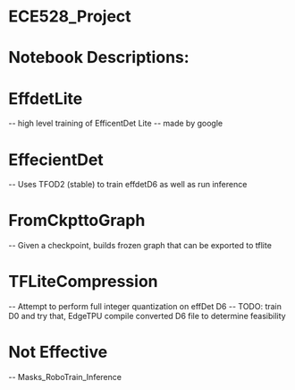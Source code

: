 # ECE528_Project
# Notebook Descriptions:

# EffdetLite
  -- high level training of EfficentDet Lite 
  -- made by google
# EffecientDet
  -- Uses TFOD2 (stable) to train effdetD6 as well as run inference
# FromCkpttoGraph
  -- Given a checkpoint, builds frozen graph that can be exported to tflite
# TFLiteCompression
  -- Attempt to perform full integer quantization on effDet D6
  -- TODO: train D0 and try that, EdgeTPU compile converted D6 file to determine feasibility
# Not Effective
  -- Masks_RoboTrain_Inference

